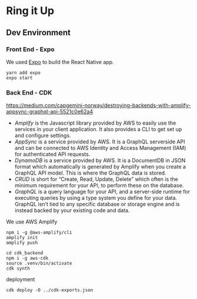 # Ring it Up

## Dev Environment
### Front End - Expo
We used [Expo](https://expo.io/) to build the React Native app.
```
yarn add expo
expo start
```
### Back End - CDK

https://medium.com/capgemini-norway/destroying-backends-with-amplify-appsync-graphql-api-5521c0e62a4
- *Amplify* is the Javascript library provided by AWS to easily use the services in your client application. It also provides a CLI to get set up and configure settings.
- *AppSync* is a service provided by AWS. It is a GraphQL serverside API and can be connected to AWS Identity and Access Management (IAM) for authenticated API requests.
- *DynamoDB* is a service provided by AWS. It is a DocumentDB in JSON format which automatically is generated by Amplify when you create a GraphQL API model. This is where the GraphQL data is stored.
- *CRUD* is short for “Create, Read, Update, Delete” which often is the minimum requirement for your API, to perform these on the database.
- *GraphQL* is a query language for your API, and a server-side runtime for executing queries by using a type system you define for your data. GraphQL isn’t tied to any specific database or storage engine and is instead backed by your existing code and data.

We use AWS Amplify
```
npm i -g @aws-amplify/cli
amplify init
amplify push
```

```
cd cdk_backend
npm i -g aws-cdk
source .venv/bin/activate
cdk synth
```

deployment
```
cdk deploy -O ../cdk-exports.json
```
